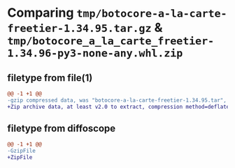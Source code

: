 # Comparing `tmp/botocore-a-la-carte-freetier-1.34.95.tar.gz` & `tmp/botocore_a_la_carte_freetier-1.34.96-py3-none-any.whl.zip`

## filetype from file(1)

```diff
@@ -1 +1 @@
-gzip compressed data, was "botocore-a-la-carte-freetier-1.34.95.tar", last modified: Wed May  1 01:06:19 2024, max compression
+Zip archive data, at least v2.0 to extract, compression method=deflate
```

## filetype from diffoscope

```diff
@@ -1 +1 @@
-GzipFile
+ZipFile
```

